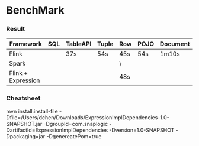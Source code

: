# BenchMark

### Result

| Framework          | SQL  | TableAPI | Tuple | Row  | POJO | Document |
| ------------------ | ---- | -------- | ----- | ---- | ---- | -------- |
| Flink              |      | 37s      | 54s   | 45s  | 54s  | 1m10s    |
| Spark              |      |          |       | \    |      |          |
| Flink + Expression |      |          |       | 48s  |      |          |



### Cheatsheet

mvn install:install-file -Dfile=/Users/dchen/Downloads/ExpressionImplDependencies-1.0-SNAPSHOT.jar -DgroupId=com.snaplogic -DartifactId=ExpressionImplDependencies -Dversion=1.0-SNAPSHOT -Dpackaging=jar -DgenereatePom=true